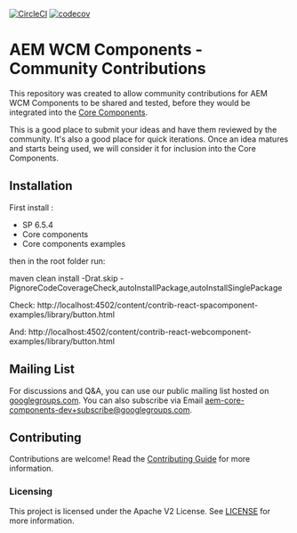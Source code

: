 [![CircleCI](https://circleci.com/gh/adobe/aem-contrib-wcm-components.svg?style=svg)](https://circleci.com/gh/adobe/aem-contrib-wcm-components) [![codecov](https://codecov.io/gh/adobe/aem-contrib-wcm-components/branch/master/graph/badge.svg)](https://codecov.io/gh/adobe/aem-contrib-wcm-components)


# AEM WCM Components - Community Contributions

This repository was created to allow community contributions for AEM WCM Components to be shared and tested, before they would be integrated into the [Core Components](https://github.com/adobe/aem-core-wcm-components/).

This is a good place to submit your ideas and have them reviewed by the community. It's also a good place for quick iterations. Once an idea matures and starts being used, we will consider it for inclusion into the Core Components.

## Installation

First install :
 
- SP 6.5.4  
- Core components 
- Core components examples

then in the root folder run: 

maven clean install -Drat.skip -PignoreCodeCoverageCheck,autoInstallPackage,autoInstallSinglePackage

Check:
http://localhost:4502/content/contrib-react-spacomponent-examples/library/button.html

And: 
http://localhost:4502/content/contrib-react-webcomponent-examples/library/button.html

## Mailing List

For discussions and Q&A, you can use our public mailing list hosted on [googlegroups.com](https://groups.google.com/forum/#!forum/aem-core-components-dev). 
You can also subscribe via Email [aem-core-components-dev+subscribe@googlegroups.com](mailto:aem-core-components-dev+subscribe@googlegroups.com).

## Contributing

Contributions are welcome! Read the [Contributing Guide](CONTRIBUTING.md) for more information.

### Licensing

This project is licensed under the Apache V2 License. See [LICENSE](LICENSE) for more information.

